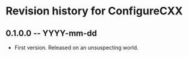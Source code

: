 # Revision history for ConfigureCXX

## 0.1.0.0 -- YYYY-mm-dd

* First version. Released on an unsuspecting world.
